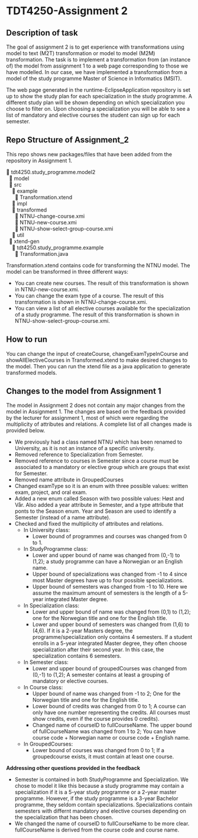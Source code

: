 # TDT4250-Assignment 2

## Description of task 
The goal of assignment 2 is to get experience with transformations using model to text (M2T) transformation or model to model (M2M) transformation. The task is to implement a transformation from (an instance of) the model from assignment 1 to a web page corresponding to those we have modelled. In our case, we have implemented a transformation from a model of the study programme Master of Science in Informatics (MSIT). 

The web page generated in the runtime-EclipseApplication repository is set up to show the study plan for each specialization in the study programme. A different study plan will be shown depending on which specialization you choose to filter on. Upon choosing a specialization you will be able to see a list of mandatory and elective courses the student can sign up for each semester.

## Repo Structure of Assignment_2
This repo shows new packages/files that have been added from the repository in Assignment 1. 

:file_folder: tdt4250.study_programme.model2  <br/>
&nbsp; :file_folder: model  <br/>
&nbsp; :file_folder: src  <br/>
&nbsp; &nbsp; :file_folder: example  <br/>
&nbsp; &nbsp; &nbsp;  :page_facing_up: Transformation.xtend  <br/>
&nbsp; &nbsp; :file_folder: impl  <br/>
&nbsp; &nbsp; :file_folder: transformed  <br/>
&nbsp; &nbsp; &nbsp;  :page_facing_up: NTNU-change-course.xmi  <br/>
&nbsp; &nbsp; &nbsp;  :page_facing_up: NTNU-new-course.xmi  <br/>
&nbsp; &nbsp; &nbsp;  :page_facing_up: NTNU-show-select-group-course.xmi  <br/>
&nbsp; &nbsp; :file_folder: util  <br/>
&nbsp; :file_folder: xtend-gen  <br/>
&nbsp; &nbsp; :file_folder: tdt4250.study_programme.example  <br/>
&nbsp; &nbsp; &nbsp;  :page_facing_up: Transformation.java  <br/>



Transformation.xtend contains code for transforming the NTNU model. The model can be transformed in three different ways:
- You can create new courses. The result of this transformation is shown in NTNU-new-course.xmi.
- You can change the exam type of a course. The result of this transformation is shown in NTNU-change-course.xmi.
- You can view a list of all elective courses available for the specialization of a study programme. The result of this transformation is shown in NTNU-show-select-group-course.xmi.

## How to run
You can change the input of createCourse, changeExamTypeInCourse and showAllElectiveCourses in Transformed.xtend to make desired changes to the model. Then you can run the xtend file as a java application to generate transformed models. 


## Changes to the model from Assignment 1
The model in Assignment 2 does not contain any major changes from the model in Assignment 1. The changes are based on the feedback provided by the lecturer for assignment 1, most of which were regarding the multiplicity of attributes and relations. A complete list of all changes made is provided below.

- We previously had a class named NTNU which has been renamed to University, as it is not an instance of a specific university.
- Removed reference to Specialization from Semester.
- Removed reference to courses in Semester since a course must be associated to a mandatory or elective group which are groups that exist for Semester.
- Removed name attribute in GroupedCourses
- Changed examType so it is an enum with three possible values: written exam, project, and oral exam.
- Added a new enum called Season with two possible values: Høst and Vår. Also added a year attribute in Semester, and a type attribute that ponts to the Season enum. Year and Season are used to identify a Semester (instead of a name attribute).
- Checked and fixed the multiplicity of attributes and relations.
    -  In University class:
        -   Lower bound of programmes and courses was changed from 0 to 1.
    -  In StudyProgramme class:
        -   Lower and upper bound of name was changed from (0,-1) to (1,2); a study programme can have a Norwegian or an English name.
        -   Upper bound of specializations was changed from -1 to 4 since most Master degrees have up to four possible specializations.
        -   Upper bound of semesters was changed from -1 to 10. Here we assume the maximum amount of semesters is the length of a 5-year integrated Master degree.
    -  In Specialization class:
        -   Lower and upper bound of name was changed from (0,1) to (1,2); one for the Norwegian title and one for the English title.
        -   Lower and upper bound of semesters was changed from (1,6) to (4,6). If it is a 2-year Masters degree, the programme/specialization only contains 4 semesters. If a student enrolls in a 5-year integrated Master degree, they often choose specialization after their second year. In this case, the specialization contains 6 semesters.
    -  In Semester class:
        -   Lower and upper bound of groupedCourses was changed from (0,-1) to (1,2); A semester contains at least a grouping of mandatory or elective courses.
    -  In Course class:
        -   Upper bound of name was changed from -1 to 2; One for the Norwegian title and one for the English title.
        -   Lower bound of credits was changed from 0 to 1; A course can only have one number representing the credits. All courses must show credits, even if the course provides 0 credits).
        -   Changed name of courseID to fullCourseName. The upper bound of fullCourseName was changed from 1 to 2; You can have course code + Norwegian name or course code + English name. 
    -  In GroupedCourses:
        -   Lower bound of courses was changed from 0 to 1; If a groupedcourse exists, it must contain at least one course.



**Addressing other questions provided in the feedback**
- Semester is contained in both StudyProgramme and Specialization. We chose to model it like this because a study programme may contain a specialization if it is a 5-year study programme or a 2-year master programme. However, if the study programme is a 3-year Bachelor programme, they seldom contain specializations. Specializations contain semesters with differnt mandatory and elective courses depending on the specialization that has been chosen.
- We changed the name of courseID to fullCourseName to be more clear. fullCourseName is derived from the course code and course name. 
